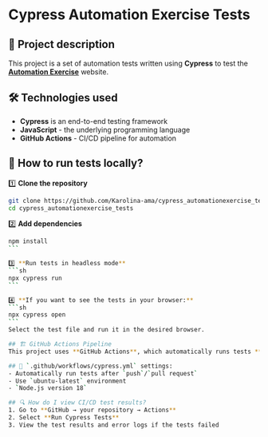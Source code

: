 # Cypress Automation Exercise Tests

## 📌 Project description
This project is a set of automation tests written using **Cypress** to test the **[Automation Exercise](https://automationexercise.com/)** website.

## 🛠️ Technologies used
- **Cypress** is an end-to-end testing framework
- **JavaScript** - the underlying programming language
- **GitHub Actions** - CI/CD pipeline for automation

## 🚀 How to run tests locally?

1️⃣ **Clone the repository**
```sh
git clone https://github.com/Karolina-ama/cypress_automationexercise_tests.git
cd cypress_automationexercise_tests
```

2️⃣ **Add dependencies**
````sh
npm install
```

3️⃣ **Run tests in headless mode**
```sh
npx cypress run
```

4️⃣ **If you want to see the tests in your browser:**
```sh
npx cypress open
```
Select the test file and run it in the desired browser.

## 🏗️ GitHub Actions Pipeline
This project uses **GitHub Actions**, which automatically runs tests **whenever a `git push` or `pull request` to the `main` branch** is executed.

## 📄 `.github/workflows/cypress.yml` settings:
- Automatically run tests after `push`/`pull request`
- Use `ubuntu-latest` environment
- `Node.js version 18`

## 🔍 How do I view CI/CD test results?
1. Go to **GitHub → your repository → Actions**
2. Select **Run Cypress Tests**
3. View the test results and error logs if the tests failed

